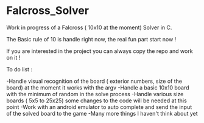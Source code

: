 # Falcross_Solver

Work in progress of a Falcross ( 10x10 at the moment) Solver in C.

The Basic rule of 10 is handle right now, the real fun part start now !

If you are interested in the project you can always copy the repo and work on it !


To do list :

-Handle visual recognition of the board ( exterior numbers, size of the board) at the moment it works with the argv
-Handle a basic 10x10 board with the minimum of random in the solve process
-Handle various size boards ( 5x5 to 25x25) some changes to the code will be needed at this point
-Work with an android emulator to auto complete and send the input of the solved board to the game
-Many more things I haven't think about yet
